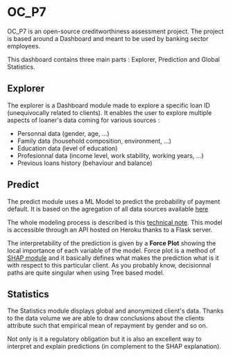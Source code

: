 # OC_P7

OC_P7 is an open-source creditworthiness assessment project. The project is based around a Dashboard and meant to be used by banking sector employees.

This dashboard contains three main parts : Explorer, Prediction and Global Statistics.

## Explorer
The explorer is a Dashboard module made to explore a specific loan ID (unequivocally related to clients).
It enables the user to explore multiple aspects of loaner's data coming for various sources : 
- Personnal data (gender, age, ...)
- Family data (household composition, environment, ...)
- Education data (level of education)
- Profesionnal data (income level, work stability, working years, ...)
- Previous loans history (behaviour and balance)

## Predict
The predict module uses a ML Model to predict the probability of payment default. It is based on the agregation of all data sources available [here](https://www.kaggle.com/c/home-credit-default-risk/data)

The whole modeling process is described is this [technical note](https://github.com/rusoiba/OC_P7/blob/master/Projet7.pdf).
This model is accessible through an API hosted on Heroku thanks to a Flask server.

The interpretability of the prediction is given by a **Force Plot** showing the local importance of each variable of the model. Force plot is a method of [SHAP module](https://github.com/slundberg/shap) and it basically defines what makes the prediction what is it with respect to this particular client. As you probably know, decisionnal paths are quite singular when using Tree based model.

## Statistics
The Statistics module displays global and anonymized client's data. Thanks to the data volume we are able to draw conclusions about the clients attribute such that empirical mean of repayment by gender and so on.

Not only is it a regulatory obligation but it is also an excellent way to interpret and explain predictions (in complement to the SHAP explanation).

